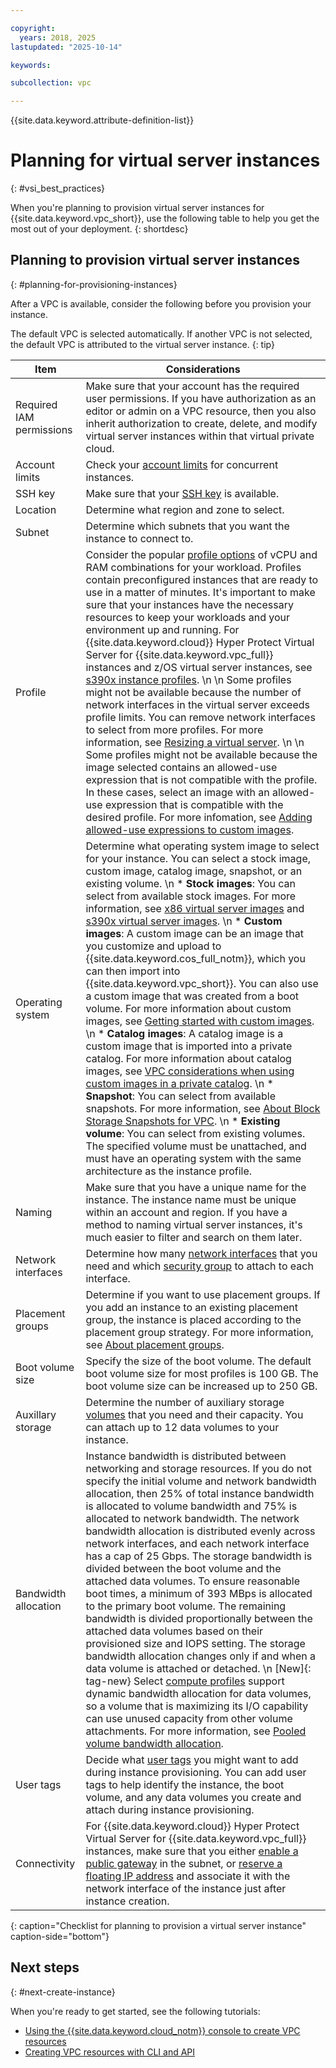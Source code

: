 ```yaml
---

copyright:
  years: 2018, 2025
lastupdated: "2025-10-14"

keywords:

subcollection: vpc

---
```


{{site.data.keyword.attribute-definition-list}}

# Planning for virtual server instances
{: #vsi_best_practices}

When you're planning to provision virtual server instances for {{site.data.keyword.vpc_short}}, use the following table to help you get the most out of your deployment.
{: shortdesc}

## Planning to provision virtual server instances
{: #planning-for-provisioning-instances}

After a VPC is available, consider the following before you provision your instance.

The default VPC is selected automatically. If another VPC is not selected, the default VPC is attributed to the virtual server instance.
{: tip}

| Item | Considerations |
|------| ----- |
| Required IAM permissions | Make sure that your account has the required user permissions. If you have authorization as an editor or admin on a VPC resource, then you also inherit authorization to create, delete, and modify virtual server instances within that virtual private cloud.|
| Account limits | Check your [account limits](/docs/vpc?topic=vpc-quotas) for concurrent instances.|
| SSH key | Make sure that your [SSH key](/docs/vpc?topic=vpc-ssh-keys#ssh-keys) is available.|
| Location | Determine what region and zone to select.|
| Subnet | Determine which subnets that you want the instance to connect to.|
| Profile | Consider the popular [profile options](/docs/vpc?topic=vpc-profiles#profiles) of vCPU and RAM combinations for your workload. Profiles contain preconfigured instances that are ready to use in a matter of minutes. It's important to make sure that your instances have the necessary resources to keep your workloads and your environment up and running. For {{site.data.keyword.cloud}} Hyper Protect Virtual Server for {{site.data.keyword.vpc_full}} instances and z/OS virtual server instances, see [s390x instance profiles](/docs/vpc?topic=vpc-vs-profiles).  \n  \n Some profiles might not be available because the number of network interfaces in the virtual server exceeds profile limits. You can remove network interfaces to select from more profiles. For more information, see [Resizing a virtual server](/docs/vpc?topic=vpc-resizing-an-instance). \n  \n Some profiles might not be available because the image selected contains an allowed-use expression that is not compatible with the profile. In these cases, select an image with an allowed-use expression that is compatible with the desired profile. For more infomation, see [Adding allowed-use expressions to custom images](/docs/vpc?topic=vpc-custom-image-allowed-use-expressions&interface=ui). |
| Operating system | Determine what operating system image to select for your instance. You can select a stock image, custom image, catalog image, snapshot, or an existing volume.  \n * **Stock images**: You can select from available stock images. For more information, see [x86 virtual server images](/docs/vpc?topic=vpc-about-images&interface=ui) and [s390x virtual server images](/docs/vpc?topic=vpc-vsabout-images). \n * **Custom images**: A custom image can be an image that you customize and upload to {{site.data.keyword.cos_full_notm}}, which you can then import into {{site.data.keyword.vpc_short}}. You can also use a custom image that was created from a boot volume. For more information about custom images, see [Getting started with custom images](/docs/vpc?topic=vpc-planning-custom-images). \n * **Catalog images**: A catalog image is a custom image that is imported into a private catalog. For more information about catalog images, see [VPC considerations when using custom images in a private catalog](/docs/vpc?topic=vpc-custom-image-cloud-private-catalog&interface=ui). \n * **Snapshot**: You can select from available snapshots. For more information, see [About Block Storage Snapshots for VPC](/docs/vpc?topic=vpc-snapshots-vpc-about). \n * **Existing volume**: You can select from existing volumes. The specified volume must be unattached, and must have an operating system with the same architecture as the instance profile.|
| Naming | Make sure that you have a unique name for the instance. The instance name must be unique within an account and region. If you have a method to naming virtual server instances, it's much easier to filter and search on them later. |
| Network interfaces | Determine how many [network interfaces](/docs/vpc?topic=vpc-using-instance-vnics#about-network-interfaces) that you need and which [security group](/docs/vpc?topic=vpc-using-security-groups) to attach to each interface.|
| Placement groups | Determine if you want to use placement groups. If you add an instance to an existing placement group, the instance is placed according to the placement group strategy. For more information, see [About placement groups](/docs/vpc?topic=vpc-about-placement-groups-for-vpc). |
| Boot volume size | Specify the size of the boot volume. The default boot volume size for most profiles is 100 GB. The boot volume size can be increased up to 250 GB.|
| Auxillary storage | Determine the number of auxiliary storage [volumes](/docs/vpc?topic=vpc-block-storage-about#secondary-data-volumes) that you need and their capacity. You can attach up to 12 data volumes to your instance. |
| Bandwidth allocation | Instance bandwidth is distributed between networking and storage resources. If you do not specify the initial volume and network bandwidth allocation, then 25% of total instance bandwidth is allocated to volume bandwidth and 75% is allocated to network bandwidth. The network bandwidth allocation is distributed evenly across network interfaces, and each network interface has a cap of 25 Gbps. The storage bandwidth is divided between the boot volume and the attached data volumes. To ensure reasonable boot times, a minimum of 393 MBps is allocated to the primary boot volume. The remaining bandwidth is divided proportionally between the attached data volumes based on their provisioned size and IOPS setting. The storage bandwidth allocation changes only if and when a data volume is attached or detached. \n [New]{: tag-new} Select [compute profiles](/docs/vpc?group=profile-details) support dynamic bandwidth allocation for data volumes, so a volume that is maximizing its I/O capability can use unused capacity from other volume attachments. For more information, see [Pooled volume bandwidth allocation](/docs/vpc?topic=vpc-block-storage-bandwidth#pooled-vol-bandwidth).|
| User tags | Decide what [user tags](/docs/account?topic=account-tag&interface=ui) you might want to add during instance provisioning. You can add user tags to help identify the instance, the boot volume, and any data volumes you create and attach during instance provisioning. |
| Connectivity | For {{site.data.keyword.cloud}} Hyper Protect Virtual Server for {{site.data.keyword.vpc_full}} instances, make sure that you either [enable a public gateway](/docs/vpc?topic=vpc-about-networking-for-vpc#public-gateway-for-external-connectivity) in the subnet, or [reserve a floating IP address](/docs/vpc?topic=vpc-about-networking-for-vpc#floating-ip-for-external-connectivity) and associate it with the network interface of the instance just after instance creation. |
{: caption="Checklist for planning to provision a virtual server instance" caption-side="bottom"}

## Next steps
{: #next-create-instance}

When you're ready to get started, see the following tutorials:

 * [Using the {{site.data.keyword.cloud_notm}} console to create VPC resources](/docs/vpc?topic=vpc-creating-a-vpc-using-the-ibm-cloud-console)
 * [Creating VPC resources with CLI and API](/docs/vpc?topic=vpc-creating-vpc-resources-with-cli-and-api&interface=cli)
